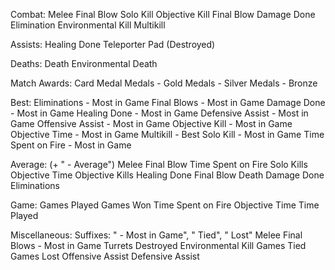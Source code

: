 Combat:
Melee Final Blow
Solo Kill
Objective Kill
Final Blow
Damage Done
Elimination
Environmental Kill
Multikill

Assists:
Healing Done
Teleporter Pad (Destroyed)

Deaths:
Death
Environmental Death

Match Awards:
Card
Medal
Medals - Gold
Medals - Silver
Medals - Bronze

Best:
Eliminations - Most in Game
Final Blows - Most in Game
Damage Done - Most in Game
Healing Done - Most in Game
Defensive Assist - Most in Game
Offensive Assist - Most in Game
Objective Kill - Most in Game
Objective Time - Most in Game
Multikill - Best
Solo Kill - Most in Game
Time Spent on Fire - Most in Game

Average: (+ " - Average")
Melee Final Blow
Time Spent on Fire
Solo Kills
Objective Time
Objective Kills
Healing Done
Final Blow
Death
Damage Done
Eliminations

Game:
Games Played
Games Won
Time Spent on Fire
Objective Time
Time Played

Miscellaneous:
	Suffixes: " - Most in Game", " Tied", " Lost"
Melee Final Blows - Most in Game
Turrets Destroyed
Environmental Kill
Games Tied
Games Lost
Offensive Assist
Defensive Assist
